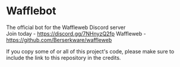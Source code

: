 # Wafflebot
The official bot for the Waffleweb Discord server <br>
Join today - https://discord.gg/7NHnyzQ2fp
Waffleweb - https://github.com/Berserkware/waffleweb

If you copy some of or all of this project's code, please make sure to include the link to this repository in the credits.
